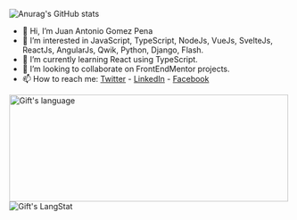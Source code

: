 ![Anurag's GitHub stats](https://github-readme-stats.vercel.app/api?username=newbpydev&show_icons=true&theme=radical)

- 👋 Hi, I’m Juan Antonio Gomez Pena
- 👀 I’m interested in JavaScript, TypeScript, NodeJs, VueJs, SvelteJs, ReactJs, AngularJs, Qwik, Python, Django, Flash. 
- 🌱 I’m currently learning React using TypeScript.
- 💞️ I’m looking to collaborate on FrontEndMentor projects.
- 📫 How to reach me: [Twitter](https://twitter.com/Newb_PyDev) - [LinkedIn](https://www.linkedin.com/in/juan-gomez-8b05575b/) - [Facebook](https://www.facebook.com/profile.php?id=100077013879590)

<div>
  <img align="left" 
       src="https://github-readme-stats.vercel.app/api/top-langs?username=newbpydev&langs_count=20&show_icons=true&locale=en&layout=compact&theme=dark" alt="Gift's language" 
       height="192px"  
       width="500px"
       />
</div><br>



  

<div>
   <img align="left" 
        src="https://github-readme-streak-stats.herokuapp.com/?user=newbpydev" 
        alt="Gift's LangStat" />
 </div>
 

